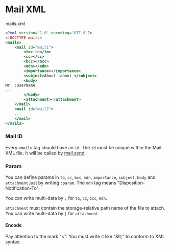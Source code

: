 # Mail XML

mails.xml

```xml
<?xml version="1.0" encoding="UTF-8"?>
<!DOCTYPE mails>
<mails>
    <mail id="mail1">
        <to>:to</to>
        <cc></cc>
        <bcc></bcc>
        <mdn></mdn>
        <importance></importance>
        <subject>About :about </subject>
        <body>
Mr. :userName
...
        </body>
        <attachment></attachment>
    </mail>
    <mail id="mail2">
    ...
    </mail>
</mails>
```

### Mail ID
Every `<mail>` tag should have an `id`. The `id` must be unique within the Mail XML file. It will be called by [mail.send](mail.send.md).

### Param
You can define params in `to`, `cc`, `bcc`, `mdn`, `importance`, `subject`, `body` and `attachment` just by writing `:param`. The `mdn` tag means "Disposition-Notification-To".

You can write multi-data by `;` for `to`, `cc`, `bcc`, `mdn`.

`attachment` must contain the storage-relative path name of the file to attach. You can write multi-data by `|` for `attachment`.

#### Encode
Pay attention to the mark "<". You must write it like "&amp;lt;" to conform to XML syntax.